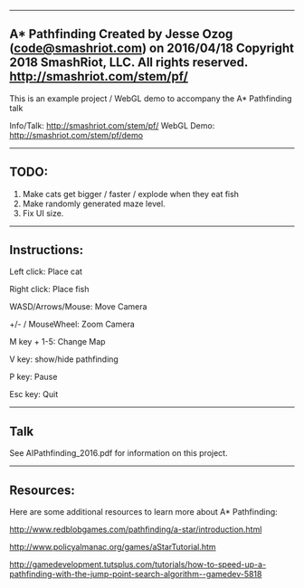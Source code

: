 ------------------------------------------------------------------------
A* Pathfinding
Created by Jesse Ozog (code@smashriot.com) on 2016/04/18
Copyright 2018 SmashRiot, LLC. All rights reserved.
http://smashriot.com/stem/pf/
------------------------------------------------------------------------
This is an example project / WebGL demo to accompany the A* Pathfinding talk

Info/Talk: http://smashriot.com/stem/pf/
WebGL Demo: http://smashriot.com/stem/pf/demo

------------------------------------------------------------------------
TODO:
------------------------------------------------------------------------

1. Make cats get bigger / faster / explode when they eat fish
2. Make randomly generated maze level.
3. Fix UI size.

------------------------------------------------------------------------
Instructions:
------------------------------------------------------------------------
  Left click: Place cat

  Right click: Place fish

  WASD/Arrows/Mouse: Move Camera

  +/- / MouseWheel: Zoom Camera

  M key + 1-5: Change Map

  V key: show/hide pathfinding

  P key: Pause

  Esc key: Quit

------------------------------------------------------------------------
Talk
------------------------------------------------------------------------

See AIPathfinding_2016.pdf for information on this project.

------------------------------------------------------------------------
Resources:
------------------------------------------------------------------------

Here are some additional resources to learn more about A* Pathfinding:

http://www.redblobgames.com/pathfinding/a-star/introduction.html

http://www.policyalmanac.org/games/aStarTutorial.htm

http://gamedevelopment.tutsplus.com/tutorials/how-to-speed-up-a-pathfinding-with-the-jump-point-search-algorithm--gamedev-5818
